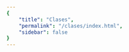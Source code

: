 ```yaml
---
{
    "title": "Clases",
    "permalink": "/clases/index.html",
    "sidebar": false
}
---
```


<clases2></clases2>


